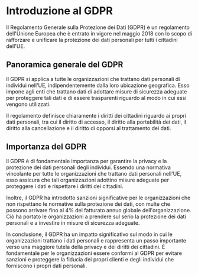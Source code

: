 # Introduzione al GDPR

Il Regolamento Generale sulla Protezione dei Dati (GDPR) è un regolamento dell'Unione Europea che è entrato in vigore nel maggio 2018 con lo scopo di rafforzare e unificare la protezione dei dati personali per tutti i cittadini dell'UE. 

## Panoramica generale del GDPR

Il GDPR si applica a tutte le organizzazioni che trattano dati personali di individui nell'UE, indipendentemente dalla loro ubicazione geografica. Esso impone agli enti che trattano dati di adottare misure di sicurezza adeguate per proteggere tali dati e di essere trasparenti riguardo al modo in cui essi vengono utilizzati. 

Il regolamento definisce chiaramente i diritti dei cittadini riguardo ai propri dati personali, tra cui il diritto di accesso, il diritto alla portabilità dei dati, il diritto alla cancellazione e il diritto di opporsi al trattamento dei dati. 

## Importanza del GDPR

Il GDPR è di fondamentale importanza per garantire la privacy e la protezione dei dati personali degli individui. Essendo una normativa vincolante per tutte le organizzazioni che trattano dati personali nell'UE, esso assicura che tali organizzazioni adottino misure adeguate per proteggere i dati e rispettare i diritti dei cittadini.

Inoltre, il GDPR ha introdotto sanzioni significative per le organizzazioni che non rispettano le normative sulla protezione dei dati, con multe che possono arrivare fino al 4% del fatturato annuo globale dell'organizzazione. Ciò ha portato le organizzazioni a prendere sul serio la protezione dei dati personali e a investire in misure di sicurezza adeguate.

In conclusione, il GDPR ha un impatto significativo sul modo in cui le organizzazioni trattano i dati personali e rappresenta un passo importante verso una maggiore tutela della privacy e dei diritti dei cittadini. È fondamentale per le organizzazioni essere conformi al GDPR per evitare sanzioni e proteggere la fiducia dei propri clienti e degli individui che forniscono i propri dati personali.